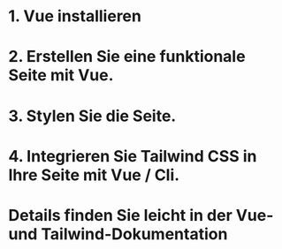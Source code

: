
<h1>1. Vue installieren</h1>
<h1>2. Erstellen Sie eine funktionale Seite mit Vue.</h1>
<h1>3. Stylen Sie die Seite.</h1>
<h1>4. Integrieren Sie Tailwind CSS in Ihre Seite mit Vue / Cli.</h1>

<h1>Details finden Sie leicht in der Vue- und Tailwind-Dokumentation</h1>

